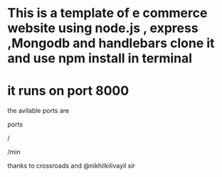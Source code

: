 This is a template of e commerce website using 
node.js , express ,Mongodb and handlebars 
clone it and use npm install in terminal
=======				       
it runs on port 8000 
=======
the avilable ports are


ports

/

/min

thanks to  crossroads and @nikhilkilivayil sir
